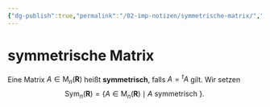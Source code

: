 ```yaml
---
{"dg-publish":true,"permalink":"/02-imp-notizen/symmetrische-matrix/","dgHomeLink":true,"dgPassFrontmatter":false}
---
```


# symmetrische Matrix
Eine Matrix $A \in \mathrm{M}_{n}(\mathbf{R})$ heißt **symmetrisch**, falls $A={ }^{t} A$ gilt. Wir setzen
$$
\operatorname{Sym}_{n}(\mathbf{R})=\left\{A \in \mathrm{M}_{n}(\mathbf{R}) \mid A \text { symmetrisch }\right\} .
$$
